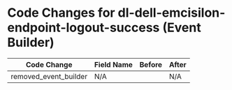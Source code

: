 # Code Changes for dl-dell-emcisilon-endpoint-logout-success (Event Builder)

| Code Change | Field Name | Before | After |
|-------------|------------|--------|-------|
| removed_event_builder | N/A |  | N/A |